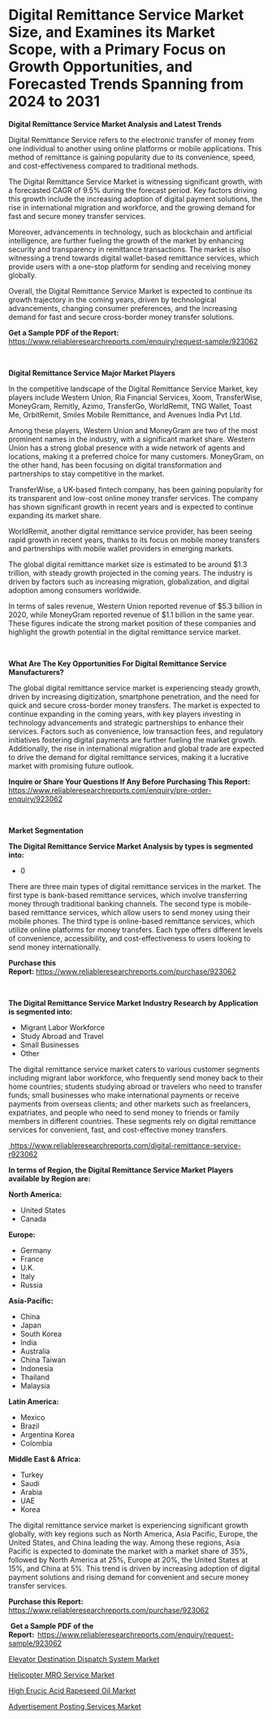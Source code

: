 <p><h1>Digital Remittance Service Market Size, and Examines its Market Scope, with a Primary Focus on Growth Opportunities, and Forecasted Trends Spanning from 2024 to 2031</h1></p><p><strong>Digital Remittance Service Market Analysis and Latest Trends</strong></p>
<p><p>Digital Remittance Service refers to the electronic transfer of money from one individual to another using online platforms or mobile applications. This method of remittance is gaining popularity due to its convenience, speed, and cost-effectiveness compared to traditional methods.</p><p>The Digital Remittance Service Market is witnessing significant growth, with a forecasted CAGR of 9.5% during the forecast period. Key factors driving this growth include the increasing adoption of digital payment solutions, the rise in international migration and workforce, and the growing demand for fast and secure money transfer services.</p><p>Moreover, advancements in technology, such as blockchain and artificial intelligence, are further fueling the growth of the market by enhancing security and transparency in remittance transactions. The market is also witnessing a trend towards digital wallet-based remittance services, which provide users with a one-stop platform for sending and receiving money globally.</p><p>Overall, the Digital Remittance Service Market is expected to continue its growth trajectory in the coming years, driven by technological advancements, changing consumer preferences, and the increasing demand for fast and secure cross-border money transfer solutions.</p></p>
<p><strong>Get a Sample PDF of the Report:&nbsp;</strong> <a href="https://www.reliableresearchreports.com/enquiry/request-sample/923062">https://www.reliableresearchreports.com/enquiry/request-sample/923062</a></p>
<p>&nbsp;</p>
<p><strong>Digital Remittance Service Major Market Players</strong></p>
<p><p>In the competitive landscape of the Digital Remittance Service Market, key players include Western Union, Ria Financial Services, Xoom, TransferWise, MoneyGram, Remitly, Azimo, TransferGo, WorldRemit, TNG Wallet, Toast Me, OrbitRemit, Smiles Mobile Remittance, and Avenues India Pvt Ltd.</p><p>Among these players, Western Union and MoneyGram are two of the most prominent names in the industry, with a significant market share. Western Union has a strong global presence with a wide network of agents and locations, making it a preferred choice for many customers. MoneyGram, on the other hand, has been focusing on digital transformation and partnerships to stay competitive in the market.</p><p>TransferWise, a UK-based fintech company, has been gaining popularity for its transparent and low-cost online money transfer services. The company has shown significant growth in recent years and is expected to continue expanding its market share.</p><p>WorldRemit, another digital remittance service provider, has been seeing rapid growth in recent years, thanks to its focus on mobile money transfers and partnerships with mobile wallet providers in emerging markets.</p><p>The global digital remittance market size is estimated to be around $1.3 trillion, with steady growth projected in the coming years. The industry is driven by factors such as increasing migration, globalization, and digital adoption among consumers worldwide.</p><p>In terms of sales revenue, Western Union reported revenue of $5.3 billion in 2020, while MoneyGram reported revenue of $1.1 billion in the same year. These figures indicate the strong market position of these companies and highlight the growth potential in the digital remittance service market.</p></p>
<p>&nbsp;</p>
<p><strong>What Are The Key Opportunities For Digital Remittance Service Manufacturers?</strong></p>
<p><p>The global digital remittance service market is experiencing steady growth, driven by increasing digitization, smartphone penetration, and the need for quick and secure cross-border money transfers. The market is expected to continue expanding in the coming years, with key players investing in technology advancements and strategic partnerships to enhance their services. Factors such as convenience, low transaction fees, and regulatory initiatives fostering digital payments are further fueling the market growth. Additionally, the rise in international migration and global trade are expected to drive the demand for digital remittance services, making it a lucrative market with promising future outlook.</p></p>
<p><strong>Inquire or Share Your Questions If Any Before Purchasing This Report:</strong> <a href="https://www.reliableresearchreports.com/enquiry/pre-order-enquiry/923062">https://www.reliableresearchreports.com/enquiry/pre-order-enquiry/923062</a></p>
<p>&nbsp;</p>
<p><strong>Market Segmentation</strong></p>
<p><strong>The Digital Remittance Service Market Analysis by types is segmented into:</strong></p>
<p><ul><li>0</li></ul></p>
<p><p>There are three main types of digital remittance services in the market. The first type is bank-based remittance services, which involve transferring money through traditional banking channels. The second type is mobile-based remittance services, which allow users to send money using their mobile phones. The third type is online-based remittance services, which utilize online platforms for money transfers. Each type offers different levels of convenience, accessibility, and cost-effectiveness to users looking to send money internationally.</p></p>
<p><strong>Purchase this Report:&nbsp;</strong><a href="https://www.reliableresearchreports.com/purchase/923062">https://www.reliableresearchreports.com/purchase/923062</a></p>
<p>&nbsp;</p>
<p><strong>The Digital Remittance Service Market Industry Research by Application is segmented into:</strong></p>
<p><ul><li>Migrant Labor Workforce</li><li>Study Abroad and Travel</li><li>Small Businesses</li><li>Other</li></ul></p>
<p><p>The digital remittance service market caters to various customer segments including migrant labor workforce, who frequently send money back to their home countries; students studying abroad or travelers who need to transfer funds; small businesses who make international payments or receive payments from overseas clients; and other markets such as freelancers, expatriates, and people who need to send money to friends or family members in different countries. These segments rely on digital remittance services for convenient, fast, and cost-effective money transfers.</p></p>
<p><a href="https://www.reliableresearchreports.com/digital-remittance-service-r923062">&nbsp;https://www.reliableresearchreports.com/digital-remittance-service-r923062</a></p>
<p><strong>In terms of Region, the Digital Remittance Service Market Players available by Region are:</strong></p>
<p>
    <p> <strong> North America: </strong>
        <ul>
            <li>United States</li>
            <li>Canada</li>
        </ul>
        </p> 
    <p> <strong> Europe: </strong>
        <ul>
            <li>Germany</li>
            <li>France</li>
            <li>U.K.</li>
            <li>Italy</li>
            <li>Russia</li>
        </ul>
        </p> 
    <p> <strong> Asia-Pacific: </strong>
        <ul>
            <li>China</li>
            <li>Japan</li>
            <li>South Korea</li>
            <li>India</li>
            <li>Australia</li>
            <li>China Taiwan</li>
            <li>Indonesia</li>
            <li>Thailand</li>
            <li>Malaysia</li>
        </ul>
        </p> 
    <p> <strong> Latin America: </strong>
        <ul>
            <li>Mexico</li>
            <li>Brazil</li>
            <li>Argentina Korea</li>
            <li>Colombia</li>
        </ul>
        </p> 
    <p> <strong> Middle East & Africa: </strong>
        <ul>
            <li>Turkey</li>
            <li>Saudi</li>
            <li>Arabia</li>
            <li>UAE</li>
            <li>Korea</li>
        </ul>
    </p>
    </p>
<p><p>The digital remittance service market is experiencing significant growth globally, with key regions such as North America, Asia Pacific, Europe, the United States, and China leading the way. Among these regions, Asia Pacific is expected to dominate the market with a market share of 35%, followed by North America at 25%, Europe at 20%, the United States at 15%, and China at 5%. This trend is driven by increasing adoption of digital payment solutions and rising demand for convenient and secure money transfer services.</p></p>
<p><strong>Purchase this Report: </strong><a href="https://www.reliableresearchreports.com/purchase/923062">https://www.reliableresearchreports.com/purchase/923062</a></p>
<p>&nbsp;<strong>Get a Sample PDF of the Report:&nbsp;&nbsp;</strong><a href="https://www.reliableresearchreports.com/enquiry/request-sample/923062">https://www.reliableresearchreports.com/enquiry/request-sample/923062</a></p>
<p><strong></strong></p>
<p><p><a href="https://www.linkedin.com/pulse/elevator-destination-dispatch-system-market-analysis-its-cagr-ovfge?trackingId=G%2BMVxyllOSupJCkzuDT8Lg%3D%3D">Elevator Destination Dispatch System Market</a></p><p><a href="https://github.com/LibbySpencer2018/Market-Research-Report-List-1/blob/main/helicopter-mro-service-market.md">Helicopter MRO Service Market</a></p><p><a href="https://www.linkedin.com/pulse/high-erucic-acid-rapeseed-oil-market-analysis-size-global-industry-fvnof?trackingId=dpxCaMN0Qg3SixWv0SIHfA%3D%3D">High Erucic Acid Rapeseed Oil Market</a></p><p><a href="https://github.com/ashman753/Market-Research-Report-List-1/blob/main/advertisement-posting-services-market.md">Advertisement Posting Services Market</a></p></p>